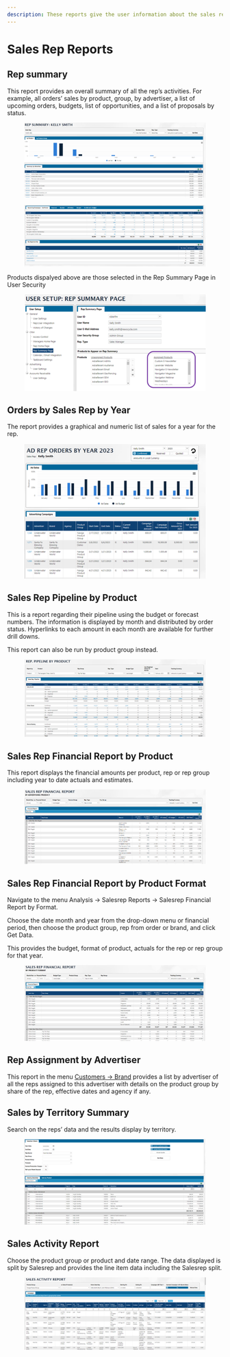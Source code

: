 ```yaml
---
description: These reports give the user information about the sales rep for orders.
---
```


# Sales Rep Reports

## Rep summary <a href="#_toc121381191" id="_toc121381191"></a>

This report provides an overall summary of all the rep’s activities. For example, all orders’ sales by product, group, by advertiser, a list of upcoming orders, budgets, list of opportunities, and a list of proposals by status.

<figure><img src="../../../.gitbook/assets/image (528).png" alt=""><figcaption></figcaption></figure>

<figure><img src="../../../.gitbook/assets/image (864).png" alt=""><figcaption></figcaption></figure>

Products dispalyed above are those selected in the Rep Summary Page in User Security

<figure><img src="../../../.gitbook/assets/image (1367).png" alt=""><figcaption></figcaption></figure>

## Orders by Sales Rep by Year <a href="#_toc121381192" id="_toc121381192"></a>

The report provides a graphical and numeric list of sales for a year for the rep.

<figure><img src="../../../.gitbook/assets/image (1516).png" alt=""><figcaption></figcaption></figure>

## Sales Rep Pipeline by Product <a href="#_toc121381193" id="_toc121381193"></a>

This is a report regarding their pipeline using the budget or forecast numbers. The information is displayed by month and distributed by order status. Hyperlinks to each amount in each month are available for further drill downs.

This report can also be run by product group instead.

<figure><img src="../../../.gitbook/assets/image (346).png" alt=""><figcaption></figcaption></figure>

## Sales Rep Financial Report by Product <a href="#_toc121381194" id="_toc121381194"></a>

This report displays the financial amounts per product, rep or rep group including year to date actuals and estimates.

<figure><img src="../../../.gitbook/assets/image (514).png" alt=""><figcaption></figcaption></figure>

## Sales Rep Financial Report by Product Format <a href="#_toc121381195" id="_toc121381195"></a>

Navigate to the menu Analysis -> Salesrep Reports -> Salesrep Financial Report by Format.

Choose the date month and year from the drop-down menu or financial period, then choose the product group, rep from order or brand, and click Get Data.

This provides the budget, format of product, actuals for the rep or rep group for that year.

<figure><img src="../../../.gitbook/assets/image (1440).png" alt=""><figcaption></figcaption></figure>

## Rep Assignment by Advertiser <a href="#_toc121381196" id="_toc121381196"></a>

This report in the menu [Customers -> Brand](../customers/brands/brand-reports.md#rep-assignments-by-advertiser) provides a list by advertiser of all the reps assigned to this advertiser with details on the product group by share of the rep, effective dates and agency if any.

## Sales by Territory Summary <a href="#_toc121381197" id="_toc121381197"></a>

Search on the reps’ data and the results display by territory.

<figure><img src="../../../.gitbook/assets/image (339).png" alt=""><figcaption></figcaption></figure>

## Sales Activity Report <a href="#_toc121381198" id="_toc121381198"></a>

Choose the product group or product and date range. The data displayed is split by Salesrep and provides the line item data including the Salesrep split.

<figure><img src="../../../.gitbook/assets/image (1522).png" alt=""><figcaption></figcaption></figure>
